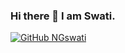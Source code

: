 ### Hi there 👋 I am Swati.

[![GitHub NGswati](https://img.shields.io/github/followers/NGswati?label=follow&style=social)](https://github.com/NGswati)

<!--**NGswati/NGswati** is a ✨ _special_ ✨ repository because its `README.md` (this file) appears on your GitHub profile.

Here are some ideas to get you started:

- 🔭 I’m currently working on ...
- 🌱 I’m currently learning ...
- 👯 I’m looking to collaborate on ...
- 🤔 I’m looking for help with ...
- 💬 Ask me about ...
- 📫 How to reach me: ...
- 😄 Pronouns: ...
- ⚡ Fun fact: ...

-->
